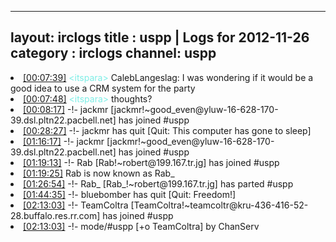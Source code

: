 
---
layout: irclogs
title : uspp | Logs for 2012-11-26
category : irclogs
channel: uspp
---
<li class="logitem"><a href="#00:07:39" name="00:07:39" class="time">[00:07:39]</a> <span class="person" style="color:#7deee6">&lt;itspara&gt;</span> CalebLangeslag: I was wondering if it would be a good idea to use a CRM system for the party </li>
<li class="logitem"><a href="#00:07:48" name="00:07:48" class="time">[00:07:48]</a> <span class="person" style="color:#7deee6">&lt;itspara&gt;</span> thoughts? </li>
<li class="logitem"><a href="#00:08:17" name="00:08:17" class="time">[00:08:17]</a> -!- <span class="join">jackmr</span> [jackmr!~good_even@yluw-16-628-170-39.dsl.pltn22.pacbell.net] has joined #uspp </li>
<li class="logitem"><a href="#00:28:27" name="00:28:27" class="time">[00:28:27]</a> -!- <span class="quit">jackmr</span> has quit [Quit: This computer has gone to sleep] </li>
<li class="logitem"><a href="#01:16:17" name="01:16:17" class="time">[01:16:17]</a> -!- <span class="join">jackmr</span> [jackmr!~good_even@yluw-16-628-170-39.dsl.pltn22.pacbell.net] has joined #uspp </li>
<li class="logitem"><a href="#01:19:13" name="01:19:13" class="time">[01:19:13]</a> -!- <span class="join">Rab</span> [Rab!~robert@199.167.tr.jg] has joined #uspp </li>
<li class="logitem"><a href="#01:19:25" name="01:19:25" class="time">[01:19:25]</a> <span class="nick">Rab</span> is now known as <span class="nick">Rab_</span> </li>
<li class="logitem"><a href="#01:26:54" name="01:26:54" class="time">[01:26:54]</a> -!- <span class="part">Rab_</span> [Rab_!~robert@199.167.tr.jg] has parted #uspp </li>
<li class="logitem"><a href="#01:44:35" name="01:44:35" class="time">[01:44:35]</a> -!- <span class="quit">bluebomber</span> has quit [Quit: Freedom!] </li>
<li class="logitem"><a href="#02:13:03" name="02:13:03" class="time">[02:13:03]</a> -!- <span class="join">TeamColtra</span> [TeamColtra!~teamcoltr@kru-436-416-52-28.buffalo.res.rr.com] has joined #uspp </li>
<li class="logitem"><a href="#02:13:03" name="02:13:03" class="time">[02:13:03]</a> -!- mode/<span class="mode">#uspp</span> [+o TeamColtra] by ChanServ </li>


